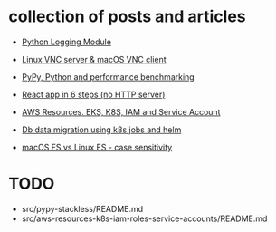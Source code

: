 # collection of posts and articles

- [Python Logging Module](src/PythonLoggingModule/README.md)

- [Linux VNC server & macOS VNC client](./src/linux-vnc-server-macos-vnc-client/README.md)

- [PyPy, Python and performance benchmarking](./src/src/pypy-python-and-performance-benchmarking/README.md)

- [React app in 6 steps (no HTTP server)](src/react-app-in-6-steps-no-http-server/README.md)

- [AWS Resources. EKS, K8S, IAM and Service Account ](src/aws-resources-k8s-iam-roles-service-accounts/README.md)

- [Db data migration using k8s jobs and helm](src/db-data-migration-using-k8s-jobs-and-helm/README.md)

- [macOS FS vs Linux FS - case sensitivity](src/macOS-vs-linux-fs-case-sensitivity/README.md)


# TODO
- src/pypy-stackless/README.md
- src/aws-resources-k8s-iam-roles-service-accounts/README.md